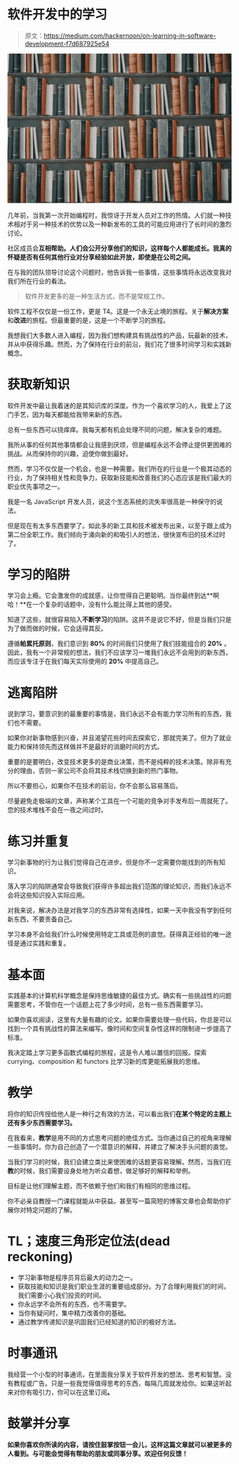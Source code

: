 # 软件开发中的学习

> 原文：<https://medium.com/hackernoon/on-learning-in-software-development-f7d687925e54>

![](img/05547de585fbee6d14b9119424648a58.png)

几年前，当我第一次开始编程时，我惊讶于开发人员对工作的热情。人们就一种技术相对于另一种技术的优势以及一种新发布的工具的可能应用进行了长时间的激烈讨论。

社区成员会**互相帮助。人们会公开分享他们的知识，这样每个人都能成长。我真的怀疑是否有任何其他行业对分享经验如此开放，即使是在公司之间。**

在与我的团队领导讨论这个问题时，他告诉我一些事情，这些事情将永远改变我对我们所在行业的看法。

> 软件开发更多的是一种生活方式，而不是常规工作。

软件工程不仅仅是一份工作，更是 T4。这是一个永无止境的旅程。关于**解决方案**和**改进**的旅程。但最重要的是，这是一个不断学习的旅程。

我想我们大多数人进入编程，因为我们想构建具有挑战性的产品，玩最新的技术，并从中获得乐趣。然而，为了保持在行业的前沿，我们花了很多时间学习和实践新概念。

# 获取新知识

软件开发中最让我着迷的是其知识库的深度。作为一个喜欢学习的人，我爱上了这门手艺，因为每天都能给我带来新的东西。

总有一些东西可以挠痒痒。我每天都有机会处理不同的问题，解决复杂的难题。

我所从事的任何其他事情都会让我感到厌烦，但是编程永远不会停止提供更困难的挑战。从而保持你的兴趣，迫使你做到最好。

然而，学习不仅仅是一个机会，也是一种需要。我们所在的行业是一个极其动态的行业，为了保持相关性和竞争力，获取新技能和改善我们的心态应该是我们最大的职业优先事项之一。

我是一名 JavaScript 开发人员，说这个生态系统的流失率很高是一种保守的说法。

但是现在有太多东西要学了。如此多的新工具和技术被发布出来，以至于跟上成为第二份全职工作。我们倾向于涌向新的和吸引人的想法，很快宣布旧的技术过时了。

# 学习的陷阱

学习会上瘾。它会激发你的成就感，让你觉得自己更聪明。当你最终到达**啊哈！**在一个复杂的话题中，没有什么能比得上其他的感受。

知道了这些，就很容易陷入**不断学习**的陷阱。这并不是说它不好，但是当我们只是为了做而做的时候，它会适得其反。

遵循**帕累托原则**，我们意识到 **80%** 的时间我们只使用了我们技能组合的 **20%** 。因此，我有一个非常规的想法，我们不应该学习一堆我们永远不会用到的新东西，而应该专注于在我们每天实际使用的 **20%** 中提高自己。

# 逃离陷阱

说到学习，要意识到的最重要的事情是，我们永远不会有能力学习所有的东西，我们也不需要。

如果你对新事物感到兴奋，并且渴望花些时间去探索它，那就完美了。但为了就业能力和保持领先而这样做并不是最好的消磨时间的方式。

重要的是要明白，改变技术更多的是商业决策，而不是纯粹的技术决策。除非有充分的理由，否则一家公司不会将其技术栈切换到新的热门事物。

所以不要担心，如果你不在技术的前沿，你不会那么容易落后。

尽量避免走极端的文章，声称某个工具在一个可能的竞争对手发布后一周就死了。您的技术堆栈不会在一夜之间过时。

# 练习并重复

学习新事物的行为让我们觉得自己在进步。但是你不一定需要你能找到的所有知识。

落入学习的陷阱通常会导致我们获得许多超出我们范围的理论知识，而我们永远不会将这些知识投入实际应用。

对我来说，解决办法是对我学习的东西非常有选择性，如果一天中我没有学到任何新东西，不要责备自己。

学习本身不会给我们什么时候使用特定工具或范例的直觉。获得真正经验的唯一途径是通过实践和重复。

# 基本面

实践基本的计算机科学概念是保持思维敏捷的最佳方式。确实有一些挑战性的问题需要思考，不管你在一个话题上花了多少时间，总有一些东西需要学习。

如果你喜欢阅读，这里有大量有趣的论文。如果你需要处理一些代码，你总是可以找到一个具有挑战性的算法来编写。像时间和空间复杂性这样的限制进一步提高了标准。

我决定踏上学习更多函数式编程的旅程，这是令人难以置信的回报。探索 currying、composition 和 functors 比学习新的库更能拓展我的思维。

# 教学

将你的知识传授给他人是一种行之有效的方法，可以看出我们**在某个特定的主题上还有多少东西需要学习。**

在我看来，**教学**是用不同的方式思考问题的绝佳方式。当你通过自己的视角来理解一些事情时。你为自己创造了一个潜意识的解释，并建立了解决手头问题的直觉。

当我们学习的时候，我们会建立类比来使困难的话题更容易理解。然而，当我们在**教**的时候，我们需要设身处地为听众着想，做足够好的解释和举例。

目标是让他们理解主题，而不依赖于他们和我们有相同的思维过程。

你不必亲自教授一门课程就能从中获益。甚至写一篇简短的博客文章也会帮助你扩展你对特定问题的了解。

# TL；速度三角形定位法(dead reckoning)

*   学习新事物是程序员背后最大的动力之一。
*   获取技能和知识是我们职业生涯的重要组成部分。为了合理利用我们的时间，我们需要小心我们投资的时间。
*   你永远学不会所有的东西，也不需要学。
*   当你有疑问时，集中精力改善你的基础。
*   通过教学传递知识是巩固我们已经知道的知识的极好方法。

# 时事通讯

我经营一个小型的时事通讯，在里面我分享关于软件开发的想法、思考和智慧。没有教程或广告。只是一些我觉得值得思考的东西，每隔几周就发给你。如果这听起来对你有吸引力，你可以在这里订阅[](https://buttondown.email/kondov)**。**

# **鼓掌并分享**

**如果你喜欢你所读的内容，请按住鼓掌按钮一会儿，这样这篇文章就可以被更多的人看到。与可能会觉得有帮助的朋友或同事分享。欢迎任何反馈！**